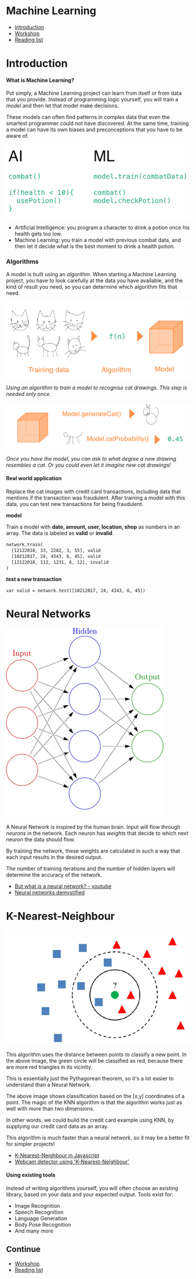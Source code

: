 # Machine Learning

- [Introduction](#introduction)
- [Workshop](./workshop1.md)
- [Reading list](../README.md)

# <a name="introduction"></a>Introduction

#### What is Machine Learning?

Put simply, a Machine Learning project can learn from itself or from data that you provide. Instead of programming logic yourself, you will train a *model* and then let that model make decisions.

These models can often find patterns in complex data that even the smartest programmer could not have discovered. At the same time, training a model can have its own biases and preconceptions that you have to be aware of.

![AIML](../images/aiml.png)

- Artificial Intelligence: you program a character to drink a potion once his health gets too low.
- Machine Learning: you train a model with previous combat data, and then let it decide what is the best moment to drink a health potion.

### Algorithms

A model is built using an *algorithm*. When starting a Machine Learning project, you have to look carefully at the data you have available, and the kind of result you need, so you can determine which algorithm fits that need.

![model1](../images/model1.png)

*Using an algorithm to train a model to recognise cat drawings. This step is needed only once.*

![model2](../images/model2.png)

*Once you have the model, you can ask to what degree a new drawing resembles a cat. Or you could even let it imagine new cat drawings!*

#### Real world application

Replace the cat images with credit card transactions, including data that mentions if the transaction was fraudulent. After training a model with this data, you can test new transactions for being fraudulent.

**model**

Train a model with **date, amount, user, location, shop** as numbers in an array. The data is labeled as **valid** or **invalid**.
```
network.train(
  [12122018, 33, 2282, 3, 55], valid
  [10212017, 24, 4343, 6, 45], valid
  [12122018, 112, 1231, 6, 12], invalid
)
```
**test a new transaction**
```
var valid = network.test([10212017, 24, 4343, 6, 45])
```

# Neural Networks

![ann](../images/ann_430.png)

A Neural Network is inspired by the human brain. Input will flow through *neurons* in the network. Each neuron has *weights* that decide to which next neuron the data should flow. 

By training the network, these weights are calculated in such a way that each input results in the desired output. 

The number of training iterations and the number of hidden layers will determine the accuracy of the network.

- [But what *is* a neural network? - youtube](http://www.youtube.com/playlist?list=PLZHQObOWTQDNU6R1_67000Dx_ZCJB-3pi)
- [Neural networks demystified](http://lumiverse.io/series/neural-networks-demystified)

# K-Nearest-Neighbour

![knn](../images/knn.png)

This algorithm uses the distance between points to classify a new point. In the above image, the green circle will be classified as red, because there are more red triangles in its vicinity.

This is essentially just the Pythagorean theorem, so it's a lot easier to understand than a Neural Network. 

The above image shows classification based on the [x,y] coordinates of a point. The magic of the KNN algorithm is that the algorithm works just as well with more than two dimensions.

In other words, we could build the credit card example using KNN, by supplying our credit card data as an array.

This algorithm is much faster than a neural network, so it may be a better fit for simpler projects!

- [K-Nearest-Neighbour in Javascript](https://github.com/NathanEpstein/KNear)
- [Webcam detector using 'K-Nearest-Neighbour'](https://github.com/KokoDoko/webcam-detectotron)

#### Using existing tools

Instead of writing algorithms yourself, you will often choose an existing library, based on your data and your expected output. Tools exist for:

- Image Recognition
- Speech Recognition
- Language Generation
- Body Pose Recognition
- And many more

## Continue

- [Workshop](./workshop1.md)
- [Reading list](../README.md)